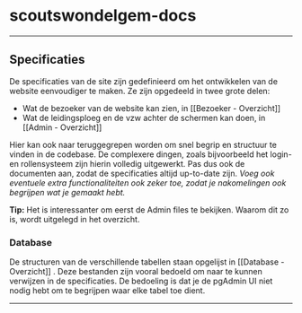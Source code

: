 # scoutswondelgem-docs

***

## Specificaties

De specificaties van de site zijn gedefinieerd om het ontwikkelen van de website eenvoudiger te maken. Ze zijn opgedeeld in twee grote delen: 

- Wat de bezoeker van de website kan zien, in [[Bezoeker - Overzicht]]
- Wat de leidingsploeg en de vzw achter de schermen kan doen, in [[Admin - Overzicht]]

Hier kan ook naar teruggegrepen worden om snel begrip en structuur te vinden in de codebase. De complexere dingen, zoals bijvoorbeeld het login- en rollensysteem zijn hierin volledig uitgewerkt. Pas dus ook de documenten aan, zodat de specificaties altijd up-to-date zijn. *Voeg ook eventuele extra functionaliteiten ook zeker toe, zodat je nakomelingen ook begrijpen wat je gemaakt hebt.*

**Tip:** Het is interessanter om eerst de Admin files te bekijken. Waarom dit zo is, wordt uitgelegd in het overzicht. 

### Database 

De structuren van de verschillende tabellen staan opgelijst in [[Database - Overzicht]] . Deze bestanden zijn vooral bedoeld om naar te kunnen verwijzen in de specificaties. De bedoeling is dat je de pgAdmin UI niet nodig hebt om te begrijpen waar elke tabel toe dient. 

*** 

